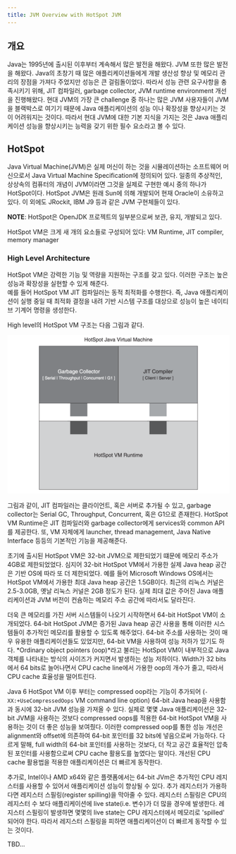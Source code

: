 ```yaml
---
title: JVM Overview with HotSpot JVM
---
```


## 개요
Java는 1995년에 출시된 이후부터 계속해서 많은 발전을 해왔다. JVM 또한 많은 발전을 해왔다. Java의 초창기 때 많은 애플리케이션들에게 개발 생산성 향상 및 메모리 관리의 장점을 가져다 주었지만 성능은 큰 걸림돌이었다. 따라서 성능 관련 요구사항을 충족시키기 위해, JIT 컴파일러, garbage collector, JVM runtime environment 개선을 진행해왔다. 현대 JVM의 가장 큰 challenge 중 하나는 많은 JVM 사용자들이 JVM을 블랙박스로 여기기 때문에 Java 애플리케이션의 성능 이나 확장성을 향상시키는 것이 어려워지는 것이다. 따라서 현대 JVM에 대한 기본 지식을 가지는 것은 Java 애플리케이션 성능을 향상시키는 능력을 갖기 위한 필수 요소라고 볼 수 있다.

## HotSpot
Java Virtual Machine(JVM)은 실제 머신이 하는 것을 시뮬레이션하는 소프트웨어 머신으로서 Java Virtual Machine Specification에 정의되어 있다. 일종의 추상적인, 상상속의 컴퓨터의 개념이 JVM이라면 그것을 실제로 구현한 예시 중의 하나가 HotSpot이다. HotSpot JVM은 원래 Sun에 의해 개발되어 현재 Oracle이 소유하고 있다. 이 외에도 JRockit, IBM J9 등과 같은 JVM 구현체들이 있다.

**NOTE**: HotSpot은 OpenJDK 프로젝트의 일부분으로써 보관, 유지, 개발되고 있다.

HotSpot VM은 크게 새 개의 요소들로 구성되어 있다: VM Runtime, JIT compiler, memory manager

### High Level Architecture
HotSpot VM은 강력한 기능 및 역량을 지원하는 구조를 갖고 있다. 이러한 구조는 높은 성능과 확장성을 실현할 수 있게 해준다.<br>
예를 들어 HotSpot VM JIT 컴파일러는 동적 최적화를 수행한다. 즉, Java 애플리케이션이 실행 중일 때 최적화 결정을 내려 기반 시스템 구조를 대상으로 성능이 높은 네이티브 기계어 명령을 생성한다.

High level의 HotSpot VM 구조는 다음 그림과 같다.

![HotSpot VM High Level Architecture](/assets/img/hotspot_architecture_high_level.png)

그림과 같이, JIT 컴파일러는 클라이언트, 혹은 서버로 추가될 수 있고, garbage collector는 Serial GC, Throughput, Concurrent, 혹은 G1으로 존재한다. HotSpot VM Runtime은 JIT 컴파일러와 garbage collector에게 services와 common API를 제공한다. 또, VM 자체에게 launcher, thread management, Java Native Interface 등등의 기본적인 기능을 제공해준다.

초기에 출시된 HotSpot VM은 32-bit JVM으로 제한되었기 떄문에 메모리 주소가 4GB로 제한되었었다. 심지어 32-bit HotSpot VM에서 가용한 실제 Java heap 공간은 기반 OS에 따라 또 더 제한되었다. 예를 들어 Microsoft Windows OS에서는 HotSpot VM에서 가용한 최대 Java heap 공간은 1.5GB이다. 최근의 리눅스 커널은 2.5-3.0GB, 옛날 리눅스 커널은 2GB 정도가 된다. 실제 최대 값은 주어진 Java 애플리케이션과 JVM 버전이 컨슘하는 메모리 주소 공간에 따라서도 달라진다.

더욱 큰 메모리를 가진 서버 시스템들이 나오기 시작하면서 64-bit HotSpot VM이 소개되었다. 64-bit HotSpot JVM은 증가된 Java heap 공간 사용을 통해 이러한 시스템들이 추가적인 메모리를 활용할 수 있도록 해주었다. 64-bit 주소를 사용하는 것이 매우 유용한 애플리케이션들도 있었지만, 64-bit VM을 사용하여 성능 저하가 있기도 하다. *Ordinary object pointers (oop)*라고 불리는 HotSpot VM이 내부적으로 Java 객체를 나타내는 방식의 사이즈가 커지면서 발생하는 성능 저하이다. Width가 32 bits에서 64 bits로 늘어나면서 CPU cache line에서 가용한 oop의 개수가 줄고, 따라서 CPU cache 효율성을 떨어트린다.

Java 6 HotSpot VM 이후 부터는 compressed oop라는 기능이 추가되어 (`-XX:+UseCompressedOops` VM command line option) 64-bit Java heap을 사용함과 동시에 32-bit JVM 성능을 가져올 수 있다. 실제로 몇몇 Java 애플리케이션은 32-bit JVM을 사용하는 것보다 compressed oops를 적용한 64-bit HotSpot VM을 사용하는 것이 더 좋은 성능을 보여줬다. 이러한 compressed oop를 통한 성능 개선은 alignment와 offset에 의존하여 64-bit 포인터를 32 bits에 넣음으로써 가능하다. 다르게 말해, full width의 64-bit 포인터를 사용하는 것보다, 더 작고 공간 효율적인 압축된 포인터를 사용함으로써 CPU cache 활용도를 높였다는 말이다. 개선된 CPU cache 활용법을 적용한 애플리케이션은 더 빠르게 동작한다.

추가로, Intel이나 AMD x64와 같은 플랫폼에서는 64-bit JVm은 추가적인 CPU 레지스터를 사용할 수 있어서 애플리케이션 성능이 향상될 수 있다. 추가 레지스터가 가용하다면 레지스터 스필링(register spilling)을 막아줄 수 있다. 레지스터 스필링은 CPU의 레지스터 수 보다 애플리케이션에 live state(i.e. 변수)가 더 많을 경우에 발생한다. 레지스터 스필링이 발생하면 몇몇의 live state는 CPU 레지스터에서 메모리로 'spilled' 되어야 한다. 따라서 레지스터 스필링을 피하면 애플리케이션이 더 빠르게 동작할 수 있는 것이다.

TBD...
